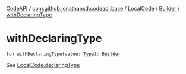 [CodeAPI](../../../index.md) / [com.github.jonathanxd.codeapi.base](../../index.md) / [LocalCode](../index.md) / [Builder](index.md) / [withDeclaringType](.)

# withDeclaringType

`fun withDeclaringType(value: `[`Type`](http://docs.oracle.com/javase/6/docs/api/java/lang/reflect/Type.html)`): `[`Builder`](index.md)

See [LocalCode.declaringType](../declaring-type.md)

